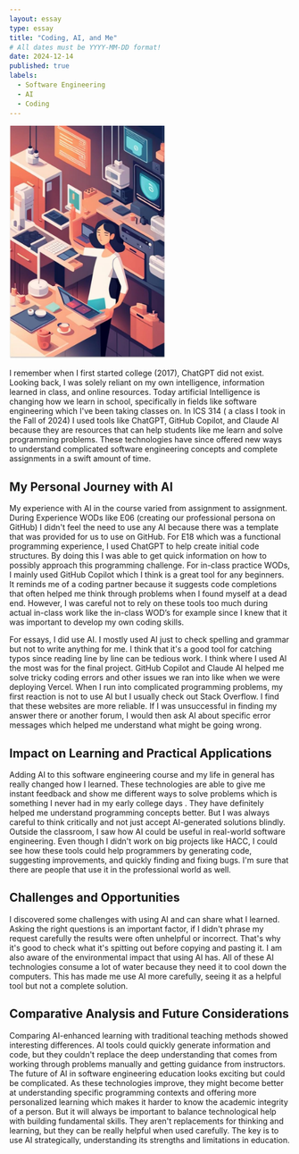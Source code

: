 ```yaml
---
layout: essay
type: essay
title: "Coding, AI, and Me"
# All dates must be YYYY-MM-DD format!
date: 2024-12-14
published: true
labels:
  - Software Engineering
  - AI
  - Coding
---
```



<img width="280px" class="rounded float-start pe-4" src="../img/me.jpg">

I remember when I first started college (2017), ChatGPT did not exist. Looking back, I was solely reliant on my own intelligence, information learned in class, and online resources. Today artificial Intelligence is changing how we learn in school, specifically in fields like software engineering which I've been taking classes on. In ICS 314 ( a class I took in the Fall of 2024) I used tools like ChatGPT, GitHub Copilot, and Claude AI because they are resources that can help students like me learn and solve programming problems. These technologies have since offered new ways to understand complicated software engineering concepts and complete assignments in a swift amount of time.

## My Personal Journey with AI

My experience with AI in the course varied from assignment to assignment. During Experience WODs like E06 (creating our professional persona on GitHub) I didn't feel the need to use any AI because there was a template that was provided for us to use on GitHub. For E18 which was a functional programming experience, I used ChatGPT to help create initial code structures. By doing this I was able to get quick information on how to possibly approach this programming challenge. For in-class practice WODs, I mainly used GitHub Copilot which I think is a great tool for any beginners. It reminds me of a coding partner because it suggests code completions that often helped me think through problems when I found myself at a dead end. However, I was careful not to rely on these tools too much during actual in-class work like the in-class WOD’s for example since I knew that it was important to develop my own coding skills.

For essays, I did use AI. I mostly used AI just to check spelling and grammar but not to write anything for me. I think that it's a good tool for catching typos since reading line by line can be tedious work. I think where I used AI the most was for the final project. GitHub Copilot and Claude AI helped me solve tricky coding errors and other issues we ran into like when we were deploying Vercel. When I run into complicated programming problems, my first reaction is not to use AI but I usually check out Stack Overflow. I find that these websites are more reliable. If I was unsuccessful in finding my answer there or another forum, I would then ask AI about specific error messages which helped me understand what might be going wrong.

## Impact on Learning and Practical Applications

Adding AI to this software engineering course and my life in general has really changed how I learned. These technologies are able to give me instant feedback and show me different ways to solve problems which is something I never had in my early college days . They have definitely helped me understand programming concepts better. But I was always careful to think critically and not just accept AI-generated solutions blindly.
Outside the classroom, I saw how AI could be useful in real-world software engineering. Even though I didn't work on big projects like HACC, I could see how these tools could help programmers by generating code, suggesting improvements, and quickly finding and fixing bugs. I'm sure that there are people that use it in the professional world as well.

## Challenges and Opportunities

I discovered some challenges with using AI and can share what I learned. Asking the right questions is an important factor,  if I didn't phrase my request carefully the results were often unhelpful or incorrect. That's why it's good to check what it's spitting out before copying and pasting it. I am also aware of the environmental impact that using AI has. All of these AI technologies consume a lot of water because they need it to cool down the computers. This has made me use AI more carefully, seeing it as a helpful tool but not a complete solution.

## Comparative Analysis and Future Considerations

Comparing AI-enhanced learning with traditional teaching methods showed interesting differences. AI tools could quickly generate information and code, but they couldn't replace the deep understanding that comes from working through problems manually and getting guidance from instructors.
The future of AI in software engineering education looks exciting but could be complicated. As these technologies improve, they might become better at understanding specific programming contexts and offering more personalized learning which makes it harder to know the academic integrity of a person. But it will always be important to balance technological help with building fundamental skills. They aren't replacements for thinking and learning, but they can be really helpful when used carefully. The key is to use AI strategically, understanding its strengths and limitations in education.


